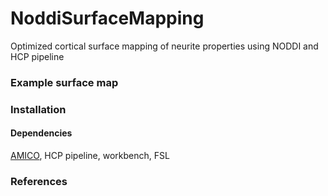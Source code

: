 # NoddiSurfaceMapping
Optimized cortical surface mapping of neurite properties using NODDI and HCP pipeline

### Example surface map

### Installation
#### Dependencies
[AMICO][], HCP pipeline, workbench, FSL

[AMICO]: https://github.com/daducci/AMICO "AMICO"

### References
